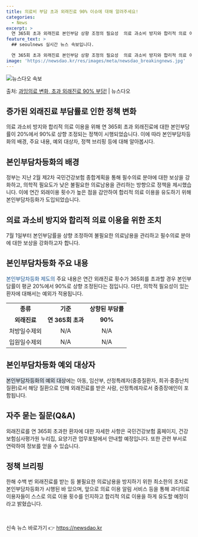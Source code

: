 ```yaml
---
title: 의료비 부담 초과 외래진료 90% 이슈에 대해 알려주세요!
categories:
  - News
excerpt: >
  연 365회 초과 외래진료 본인부담 상향 조정의 필요성  의료 과소비 방지와 합리적 의료 이용을 위해 연 3…
feature_text: >
  ## seoulnews 실시간 뉴스 속보입니다.

  연 365회 초과 외래진료 본인부담 상향 조정의 필요성  의료 과소비 방지와 합리적 의료 이용을 위해 연 3…
image: 'https://newsdao.kr/res/images/meta/newsdao_breakingnews.jpg'
---
```


![뉴스다오 속보](https://newsdao.kr/res/images/meta/newsdao_breakingnews.jpg)

<p>출처: <a href="https://newsdao.kr/4534" rel="dofollow">과잉의료 변화, 초과 외래진료 90% 부담!</a> | 뉴스다오</p>

<h2 data-ke-size="size26">증가된 외래진료 부담률로 인한 정책 변화</h2>
<p data-ke-size="size16">의료 과소비 방지와 합리적 의료 이용을 위해 연 365회 초과 외래진료에 대한 본인부담률이 20%에서 90%로 상향 조정되는 정책이 시행되었습니다. 이에 따라 본인부담차등화의 배경, 주요 내용, 예외 대상자, 정책 브리핑 등에 대해 알아봅시다.</p>

<h2 data-ke-size="size26">본인부담차등화의 배경</h2>
<p data-ke-size="size16">정부는 지난 2월 제2차 국민건강보험 종합계획을 통해 필수의료 분야에 대한 보상을 강화하고, 의학적 필요도가 낮은 불필요한 의료남용을 관리하는 방향으로 정책을 제시했습니다. 이에 연간 외래이용 횟수가 높은 점을 감안하여 합리적 의료 이용을 유도하기 위해 본인부담차등화가 도입되었습니다.</p>

<h2 data-ke-size="size26">의료 과소비 방지와 합리적 의료 이용을 위한 조치</h2>
<p data-ke-size="size16">7월 1일부터 본인부담률을 상향 조정하여 불필요한 의료남용을 관리하고 필수의료 분야에 대한 보상을 강화하고자 합니다.</p>

<h2 data-ke-size="size26">본인부담차등화 주요 내용</h2>
<p data-ke-size="size16"><span style="color: #1a5490;">본인부담차등화 제도의</span> 주요 내용은 연간 외래진료 횟수가 365회를 초과할 경우 본인부담률이 평균 20%에서 90%로 상향 조정된다는 점입니다. 다만, 의학적 필요성이 있는 환자에 대해서는 예외가 적용됩니다.</p>

<table>
  <tr>
    <td style="text-align: center; height: 17px;"><b>종류</b></td>
    <td style="text-align: center; height: 17px;"><b>기준</b></td>
    <td style="text-align: center; height: 17px;"><b>상향된 부담률</b></td>
  </tr>
  <tr>
    <td style="text-align: center; height: 17px;"><b>외래진료</b></td>
    <td style="text-align: center; height: 17px;"><b>연 365회 초과</b></td>
    <td style="text-align: center; height: 17px;"><b>90%</b></td>
  </tr>
  <tr>
    <td style="text-align: center; height: 17px;">처방일수제외</td>
    <td style="text-align: center; height: 17px;">N/A</td>
    <td style="text-align: center; height: 17px;">N/A</td>
  </tr>
  <tr>
    <td style="text-align: center; height: 17px;">입원일수제외</td>
    <td style="text-align: center; height: 17px;">N/A</td>
    <td style="text-align: center; height: 17px;">N/A</td>
  </tr>
</table>

<h2 data-ke-size="size26">본인부담차등화 예외 대상자</h2>
<p data-ke-size="size16"><span style="background-color: #21538527;">본인부담차등화의 예외 대상</span>에는 아동, 임산부, 산정특례자(중증질환자, 희귀·중증난치질환)로서 해당 질환으로 인해 외래진료를 받은 사람, 산정특례자로서 중증장애인이 포함됩니다.</p>

<h2 data-ke-size="size26">자주 묻는 질문(Q&A)</h2>
<p data-ke-size="size16">외래진료를 연 365회 초과한 환자에 대한 자세한 사항은 국민건강보험 홈페이지, 건강보험심사평가원 누리집, 요양기관 업무포털에서 안내할 예정입니다. 또한 관련 부서로 연락하여 정보를 얻을 수 있습니다.</p>

<h2 data-ke-size="size26">정책 브리핑</h2>
<p data-ke-size="size16">한해 수백 번 외래진료를 받는 등 불필요한 의료남용을 방지하기 위한 최소한의 조치로 본인부담차등화가 시행된 바 있으며, 앞으로 의료 이용 알림 서비스 등을 통해 과다의료 이용자들이 스스로 의료 이용 횟수를 인지하고 합리적 의료 이용을 하게 유도할 예정이라고 밝혔습니다.</p>

<p data-ke-size="size16">&nbsp;</p> 

신속 뉴스 바로가기 👉 <a href="https://newsdao.kr" rel="dofollow">https://newsdao.kr</a>


